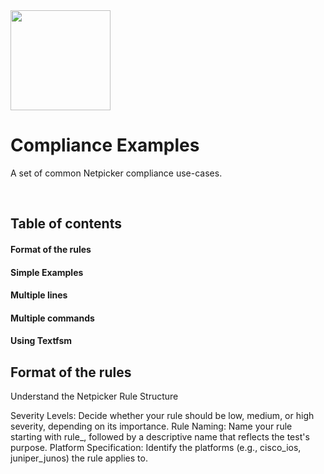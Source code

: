 
<img src="https://netpicker.io/wp-content/uploads/2024/01/netpicker-logo-276x300.png" width="160">




Compliance Examples
=======

A set of common Netpicker compliance use-cases.

<br />

## Table of contents

#### Format of the rules

#### Simple Examples

#### Multiple lines

#### Multiple commands

#### Using Textfsm

## Format of the rules
Understand the Netpicker Rule Structure

Severity Levels: Decide whether your rule should be low, medium, or high severity, depending on its importance.
Rule Naming: Name your rule starting with rule_, followed by a descriptive name that reflects the test's purpose.
Platform Specification: Identify the platforms (e.g., cisco_ios, juniper_junos) the rule applies to.

